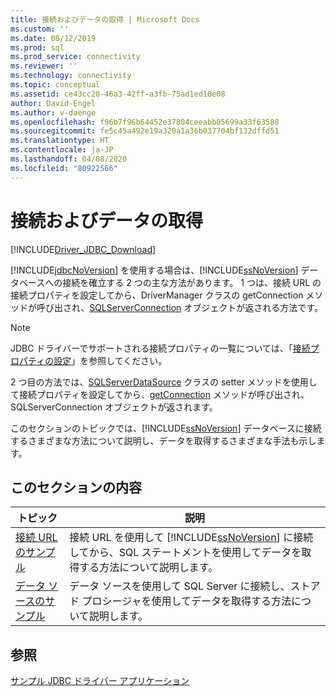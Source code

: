```yaml
---
title: 接続およびデータの取得 | Microsoft Docs
ms.custom: ''
ms.date: 08/12/2019
ms.prod: sql
ms.prod_service: connectivity
ms.reviewer: ''
ms.technology: connectivity
ms.topic: conceptual
ms.assetid: ce43cc20-46a3-42ff-a3fb-75ad1ed10e08
author: David-Engel
ms.author: v-daenge
ms.openlocfilehash: f96b7f96b64452e37804ceeabb05699a33f63588
ms.sourcegitcommit: fe5c45a492e19a320a1a36b037704bf132dffd51
ms.translationtype: HT
ms.contentlocale: ja-JP
ms.lasthandoff: 04/08/2020
ms.locfileid: "80922566"
---
```

# <a name="connecting-and-retrieving-data"></a>接続およびデータの取得

[!INCLUDE[Driver_JDBC_Download](../../../includes/driver_jdbc_download.md)]

[!INCLUDE[jdbcNoVersion](../../../includes/jdbcnoversion_md.md)] を使用する場合は、[!INCLUDE[ssNoVersion](../../../includes/ssnoversion-md.md)] データベースへの接続を確立する 2 つの主な方法があります。 1 つは、接続 URL の接続プロパティを設定してから、DriverManager クラスの getConnection メソッドが呼び出され、[SQLServerConnection](../../../connect/jdbc/reference/sqlserverconnection-class.md) オブジェクトが返される方法です。  
  
> [!NOTE]  
> JDBC ドライバーでサポートされる接続プロパティの一覧については、「[接続プロパティの設定](../../../connect/jdbc/setting-the-connection-properties.md)」を参照してください。  
  
2 つ目の方法では、[SQLServerDataSource](../../../connect/jdbc/reference/sqlserverdatasource-class.md) クラスの setter メソッドを使用して接続プロパティを設定してから、[getConnection](../../../connect/jdbc/reference/getconnection-method-sqlserverdatasource.md) メソッドが呼び出され、SQLServerConnection オブジェクトが返されます。  
  
このセクションのトピックでは、[!INCLUDE[ssNoVersion](../../../includes/ssnoversion-md.md)] データベースに接続するさまざまな方法について説明し、データを取得するさまざまな手法も示します。  
  
## <a name="in-this-section"></a>このセクションの内容  
  
|トピック|説明|  
|-----------|-----------------|  
|[接続 URL のサンプル](../../../connect/jdbc/code-samples/connection-url-sample.md)|接続 URL を使用して [!INCLUDE[ssNoVersion](../../../includes/ssnoversion-md.md)] に接続してから、SQL ステートメントを使用してデータを取得する方法について説明します。|  
|[データ ソースのサンプル](../../../connect/jdbc/code-samples/data-source-sample.md)|データ ソースを使用して SQL Server に接続し、ストアド プロシージャを使用してデータを取得する方法について説明します。|  
  
## <a name="see-also"></a>参照

[サンプル JDBC ドライバー アプリケーション](../../jdbc/code-samples/sample-jdbc-driver-applications.md)
  
